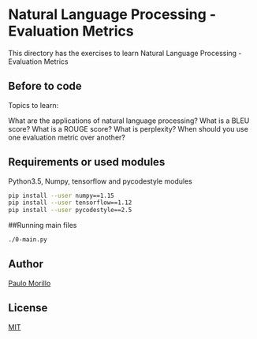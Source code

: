 # Natural Language Processing - Evaluation Metrics

This directory has the exercises to learn Natural Language Processing - Evaluation Metrics
## Before to code

Topics to learn:

What are the applications of natural language processing?
What is a BLEU score?
What is a ROUGE score?
What is perplexity?
When should you use one evaluation metric over another?

## Requirements or used modules
Python3.5, Numpy, tensorflow and pycodestyle modules


```bash
pip install --user numpy==1.15
pip install --user tensorflow==1.12
pip install --user pycodestyle==2.5
```

##Running main files
```bash
./0-main.py

```


## Author
[Paulo Morillo](https://www.linkedin.com/in/paulo-morillo-mu%C3%B1oz-191745143/)

## License
[MIT](https://choosealicense.com/licenses/mit/)